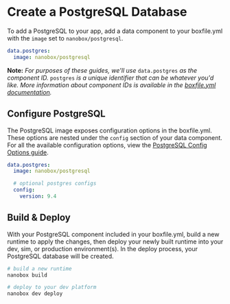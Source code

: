 # Create a PostgreSQL Database

To add a PostgreSQL to your app, add a data component to your boxfile.yml with the `image` set to `nanobox/postgresql`.

```yaml
data.postgres:
  image: nanobox/postgresql
```

**Note:** *For purposes of these guides, we'll use* `data.postgres` *as the component ID.* `postgres` *is a unique identifier that can be whatever you'd like. More information about component IDs is available in the [boxfile.yml documentation](https://docs.nanobox.io/boxfile/#component-ids).*


## Configure PostgreSQL
The PostgreSQL image exposes configuration options in the boxfile.yml. These options are nested under the `config` section of your data component. For all the available configuration options, view the [PostgreSQL Config Options guide](configure.html).

```yaml
data.postgres:
  image: nanobox/postgresql

  # optional postgres configs
  config:
    version: 9.4
```

## Build & Deploy
With your PostgreSQL component included in your boxfile.yml, build a new runtime to apply the changes, then deploy your newly built runtime into your dev, sim, or production environment(s). In the deploy process, your PostgreSQL database will be created.

```bash
# build a new runtime
nanobox build

# deploy to your dev platform
nanobox dev deploy
```
